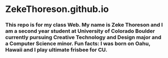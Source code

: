 # ZekeThoreson.github.io

### This repo is for my class Web. My name is Zeke Thoreson and I am a second year student at University of Colorado Boulder currently pursuing Creative Technology and Design major and a Computer Science minor. Fun facts: I was born on Oahu, Hawaii and I play ultimate frisbee for CU.